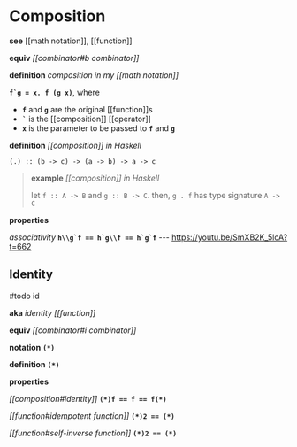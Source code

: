 # Composition

**see** [[math notation]], [[function]]

**equiv** _[[combinator#b combinator]]_

**definition** _composition in my [[math notation]]_

**``f`g = x. f (g x)``**, where

- **`f`** and **`g`** are the original [[function]]s
- **`` ` ``** is the [[composition]] [[operator]]
- **`x`** is the parameter to be passed to **`f`** and **`g`**

**definition** _[[composition]] in Haskell_

`(.) :: (b -> c) -> (a -> b) -> a -> c`

> **example** _[[composition]] in Haskell_
>
> let `f :: A -> B` and `g :: B -> C`. then, `g . f` has type signature `A -> C`

**properties**

_associativity_ **``h\\g`f == h`g\\f == h`g`f``** --- <https://youtu.be/SmXB2K_5lcA?t=662>

## Identity

#todo id

**aka** _identity [[function]]_

**equiv** _[[combinator#i combinator]]_

**notation** **`(*)`**

**definition** **`(*)`**

**properties**

_[[composition#identity]]_ **`(*)f == f == f(*)`**

_[[function#idempotent function]]_ **`(*)2 == (*)`**

_[[function#self-inverse function]]_ **`(*)2 == (*)`**
